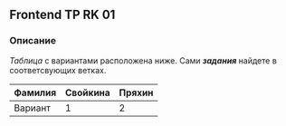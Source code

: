 ## Frontend TP RK 01

### Описание
*Таблица* с вариантами расположена ниже. Сами ***задания*** найдете в соответсвующих ветках.

| Фамилия | Свойкина | Пряхин |
|---|---|---|
| Вариант |     1    |    2   |
